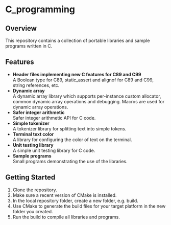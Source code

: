 # C_programming

## Overview

This repository contains a collection of portable libraries and sample programs written in C.

## Features

- **Header files implementing new C features for C89 and C99**  
  A Boolean type for C89, static_assert and alignof for C89 and C99, string references, etc.
- **Dynamic array**  
  A dynamic array library which supports per-instance custom allocator, common dynamic array operations and debugging.
  Macros are used for dynamic array operations.
- **Safer integer arithmetic**  
  Safer integer arithmetic API for C code.
- **Simple tokenizer**  
  A tokenizer library for splitting text into simple tokens.
- **Terminal text color**  
  A library for configuring the color of text on the terminal.
- **Unit testing library**  
  A simple unit testing library for C code.
- **Sample programs**  
  Small programs demonstrating the use of the libraries.

## Getting Started

1. Clone the repository.
2. Make sure a recent version of CMake is installed.
3. In the local repository folder, create a new folder, e.g. build.
4. Use CMake to generate the build files for your target platform in the new folder you created.
5. Run the build to compile all libraries and programs.
